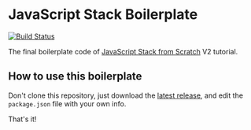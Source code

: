# JavaScript Stack Boilerplate

[![Build Status](https://travis-ci.org/verekia/js-stack-boilerplate.svg?branch=master)](https://travis-ci.org/verekia/js-stack-boilerplate)

The final boilerplate code of [JavaScript Stack from Scratch](https://github.com/verekia/js-stack-from-scratch) V2 tutorial.

## How to use this boilerplate

Don't clone this repository, just download the [latest release](https://github.com/verekia/js-stack-boilerplate/releases), and edit the `package.json` file with your own info.

That's it!
